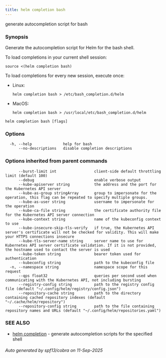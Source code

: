 ```yaml
---
title: helm completion bash
---
```

generate autocompletion script for bash

### Synopsis


Generate the autocompletion script for Helm for the bash shell.

To load completions in your current shell session:

    source <(helm completion bash)

To load completions for every new session, execute once:
- Linux:

      helm completion bash > /etc/bash_completion.d/helm

- MacOS:

      helm completion bash > /usr/local/etc/bash_completion.d/helm


```
helm completion bash [flags]
```

### Options

```
  -h, --help              help for bash
      --no-descriptions   disable completion descriptions
```

### Options inherited from parent commands

```
      --burst-limit int                 client-side default throttling limit (default 100)
      --debug                           enable verbose output
      --kube-apiserver string           the address and the port for the Kubernetes API server
      --kube-as-group stringArray       group to impersonate for the operation, this flag can be repeated to specify multiple groups.
      --kube-as-user string             username to impersonate for the operation
      --kube-ca-file string             the certificate authority file for the Kubernetes API server connection
      --kube-context string             name of the kubeconfig context to use
      --kube-insecure-skip-tls-verify   if true, the Kubernetes API server's certificate will not be checked for validity. This will make your HTTPS connections insecure
      --kube-tls-server-name string     server name to use for Kubernetes API server certificate validation. If it is not provided, the hostname used to contact the server is used
      --kube-token string               bearer token used for authentication
      --kubeconfig string               path to the kubeconfig file
  -n, --namespace string                namespace scope for this request
      --qps float32                     queries per second used when communicating with the Kubernetes API, not including bursting
      --registry-config string          path to the registry config file (default "~/.config/helm/registry/config.json")
      --repository-cache string         path to the directory containing cached repository indexes (default "~/.cache/helm/repository")
      --repository-config string        path to the file containing repository names and URLs (default "~/.config/helm/repositories.yaml")
```

### SEE ALSO

* [helm completion](/helm/helm_completion.md)	 - generate autocompletion scripts for the specified shell

###### Auto generated by spf13/cobra on 11-Sep-2025
